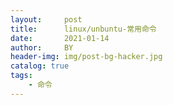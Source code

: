 ```yaml
---
layout:     post
title:      linux/unbuntu-常用命令
date:       2021-01-14
author:     BY
header-img: img/post-bg-hacker.jpg
catalog: true
tags:
    - 命令
---
```

